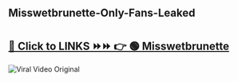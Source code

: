 
 ## Misswetbrunette-Only-Fans-Leaked

# <h2><a href="https://clipsfans.com/Misswetbrunette&ref=git">🔗 Click to LINKS ⏩⏩ 👉 🟢 Misswetbrunette </a></h2>

<a href="https://clipsfans.com/Misswetbrunette&ref=git" rel="nofollow" data-target="animated-image.originalLink"><img src="https://i.ibb.co.com/xMMVF88/686577567.gif" alt="Viral Video Original" style="max-width: 100%; display: inline-block;" data-target="animated-image.originalImage"></a>

